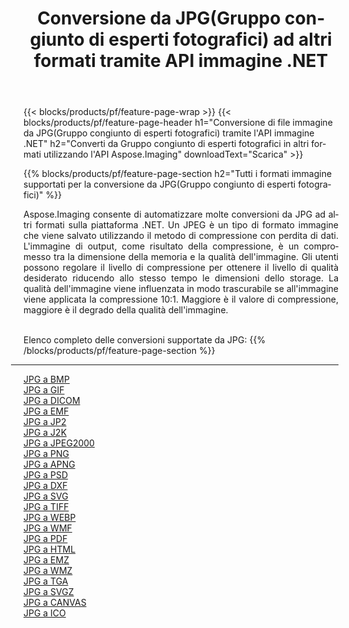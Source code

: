 ﻿---
title: Conversione da JPG(Gruppo congiunto di esperti fotografici) ad altri formati tramite API immagine .NET 
weight: 3920
url: /it/net/conversion/from/jpg 
lang: it
langdirlevel: 2
locales: zh-hans,ja,it,ru,de,es,fr,nl,id,lt,pl,pt,vi,tr,ko,zh-hant,ar,hi,th,sv,cs,uk,he
description: Usando Aspose.Imaging puoi facilmente convertire da JPG(Gruppo congiunto di esperti fotografici) ad altri formati
---

{{< blocks/products/pf/feature-page-wrap >}}
{{< blocks/products/pf/feature-page-header h1="Conversione di file immagine da JPG(Gruppo congiunto di esperti fotografici) tramite l'API immagine .NET" h2="Converti da Gruppo congiunto di esperti fotografici in altri formati utilizzando l'API Aspose.Imaging" downloadText="Scarica" >}}


{{% blocks/products/pf/feature-page-section  h2="Tutti i formati immagine supportati per la conversione da JPG(Gruppo congiunto di esperti fotografici)" %}}
<p align=justify>Aspose.Imaging consente di automatizzare molte conversioni da JPG ad altri formati sulla piattaforma .NET. Un JPEG è un tipo di formato immagine che viene salvato utilizzando il metodo di compressione con perdita di dati. L'immagine di output, come risultato della compressione, è un compromesso tra la dimensione della memoria e la qualità dell'immagine. Gli utenti possono regolare il livello di compressione per ottenere il livello di qualità desiderato riducendo allo stesso tempo le dimensioni dello storage. La qualità dell'immagine viene influenzata in modo trascurabile se all'immagine viene applicata la compressione 10:1. Maggiore è il valore di compressione, maggiore è il degrado della qualità dell'immagine.</p>
<br/>
Elenco completo delle conversioni supportate da JPG:
{{% /blocks/products/pf/feature-page-section %}}
<div class="container-fluid productfamilypage bg-gray">
    <div class="convertypes bg-gray agp-content section">
        <div class="container">
		<hr style="margin-left:-20px;"/>
		<div class="row other-converters">
		    <div class='col-md-2 other-converter remove-lp remove-rp'><a href="/imaging/it/net/conversion/jpg-to-bmp" >JPG a BMP</a></div><div class='col-md-2 other-converter remove-lp remove-rp'><a href="/imaging/it/net/conversion/jpg-to-gif" >JPG a GIF</a></div><div class='col-md-2 other-converter remove-lp remove-rp'><a href="/imaging/it/net/conversion/jpg-to-dicom" >JPG a DICOM</a></div><div class='col-md-2 other-converter remove-lp remove-rp'><a href="/imaging/it/net/conversion/jpg-to-emf" >JPG a EMF</a></div><div class='col-md-2 other-converter remove-lp remove-rp'><a href="/imaging/it/net/conversion/jpg-to-jp2" >JPG a JP2</a></div><div class='col-md-2 other-converter remove-lp remove-rp'><a href="/imaging/it/net/conversion/jpg-to-j2k" >JPG a J2K</a></div><div class='col-md-2 other-converter remove-lp remove-rp'><a href="/imaging/it/net/conversion/jpg-to-jpeg2000" >JPG a JPEG2000</a></div><div class='col-md-2 other-converter remove-lp remove-rp'><a href="/imaging/it/net/conversion/jpg-to-png" >JPG a PNG</a></div><div class='col-md-2 other-converter remove-lp remove-rp'><a href="/imaging/it/net/conversion/jpg-to-apng" >JPG a APNG</a></div><div class='col-md-2 other-converter remove-lp remove-rp'><a href="/imaging/it/net/conversion/jpg-to-psd" >JPG a PSD</a></div><div class='col-md-2 other-converter remove-lp remove-rp'><a href="/imaging/it/net/conversion/jpg-to-dxf" >JPG a DXF</a></div><div class='col-md-2 other-converter remove-lp remove-rp'><a href="/imaging/it/net/conversion/jpg-to-svg" >JPG a SVG</a></div><div class='col-md-2 other-converter remove-lp remove-rp'><a href="/imaging/it/net/conversion/jpg-to-tiff" >JPG a TIFF</a></div><div class='col-md-2 other-converter remove-lp remove-rp'><a href="/imaging/it/net/conversion/jpg-to-webp" >JPG a WEBP</a></div><div class='col-md-2 other-converter remove-lp remove-rp'><a href="/imaging/it/net/conversion/jpg-to-wmf" >JPG a WMF</a></div><div class='col-md-2 other-converter remove-lp remove-rp'><a href="/imaging/it/net/conversion/jpg-to-pdf" >JPG a PDF</a></div><div class='col-md-2 other-converter remove-lp remove-rp'><a href="/imaging/it/net/conversion/jpg-to-html" >JPG a HTML</a></div><div class='col-md-2 other-converter remove-lp remove-rp'><a href="/imaging/it/net/conversion/jpg-to-emz" >JPG a EMZ</a></div><div class='col-md-2 other-converter remove-lp remove-rp'><a href="/imaging/it/net/conversion/jpg-to-wmz" >JPG a WMZ</a></div><div class='col-md-2 other-converter remove-lp remove-rp'><a href="/imaging/it/net/conversion/jpg-to-tga" >JPG a TGA</a></div><div class='col-md-2 other-converter remove-lp remove-rp'><a href="/imaging/it/net/conversion/jpg-to-svgz" >JPG a SVGZ</a></div><div class='col-md-2 other-converter remove-lp remove-rp'><a href="/imaging/it/net/conversion/jpg-to-canvas" >JPG a CANVAS</a></div><div class='col-md-2 other-converter remove-lp remove-rp'><a href="/imaging/it/net/conversion/jpg-to-ico" >JPG a ICO</a></div>
                </div>
        </div>
    </div>
</div>
<br/>

